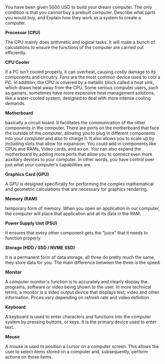 You have been given 5000 USD to build your dream computer. The only condition is that you cannot buy a prebuilt computer. Describe what parts you would buy, and Explain how they work as a system to create a computer.


**Processor (CPU)**

The CPU mainly does arithmetic and logical tasks. It will make a bunch of calculations to ensure the functions of the computer are carried out efficiently.


**CPU Cooler**

if a PC isn't cooled properly, it can overheat, causing costly damage to its components and circuitry. Fans are the most common device used to cool a PC. In addition, the CPU is covered by a metallic block called a heat sink, which draws heat away from the CPU. Some serious computer users, such as gamers, sometimes have more expensive heat management solutions, like a water-cooled system, designed to deal with more intense cooling demands.


**Motherboard**
 
basically a circuit board. It facilitates the communication of the other components in the computer. There are ports on the motherboard that face the outside of the computer, allowing you to plug in different components into your computer and also to charge it. It also allows you to scale up by including slots that allow for expansion. You could add in components like CPUs and RAMs, Video cards, and so on. You can also expand the motherboard by adding more ports that allow you to connect even more auxiliary devices to your computer. In other words, you have control over just what your computer’s capabilities are.


**Graphics Card (GPU)**

A GPU is designed specifically for performing the complex mathematical and geometric calculations that are necessary for graphics rendering.


**Memory (RAM)**

temporary form of memory. When you open an application in our computer, the computer will place that application and all its data in the RAM. 


**Power Supply Unit (PSU)**

It ensures that every other component gets the "juice" that it needs to function properly


**Storage (HDD / SSD / NVME SSD)**

It is a permanent form of data storage, all three do pretty much the same, they store data for you. The main difference between the three is the speed.


**Monitor**

A computer monitor's function is to accurately and clearly display the programs, software or video being shown to the user. In more technical terms, a monitor is a video output device that displays text, video and other information. Prices vary depending on refresh rate and video defintion


**Keyboard**

A keyboard is used to enter characters and functions into the computer system by pressing buttons, or keys. It is the primary device used to enter text.


**Mouse**

A mouse is used to position a cursor on a computer screen. This allows the user to select items stored on a computer and, subsequently, perform actions on those items.
